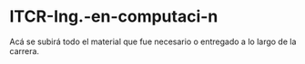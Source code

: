 # ITCR-Ing.-en-computaci-n
Acá se subirá todo el material que fue necesario o entregado a lo largo de la carrera. 

